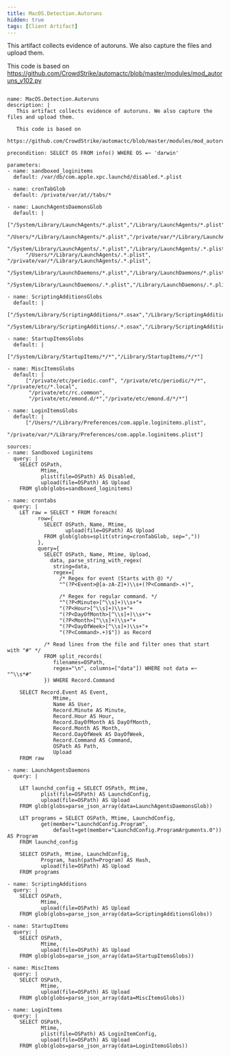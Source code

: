 ```yaml
---
title: MacOS.Detection.Autoruns
hidden: true
tags: [Client Artifact]
---
```


This artifact collects evidence of autoruns. We also capture the files and upload them.

This code is based on
https://github.com/CrowdStrike/automactc/blob/master/modules/mod_autoruns_v102.py


<pre><code class="language-yaml">
name: MacOS.Detection.Autoruns
description: |
   This artifact collects evidence of autoruns. We also capture the files and upload them.

   This code is based on
   https://github.com/CrowdStrike/automactc/blob/master/modules/mod_autoruns_v102.py

precondition: SELECT OS FROM info() WHERE OS =~ 'darwin'

parameters:
- name: sandboxed_loginitems
  default: /var/db/com.apple.xpc.launchd/disabled.*.plist

- name: cronTabGlob
  default: /private/var/at//tabs/*

- name: LaunchAgentsDaemonsGlob
  default: |
     ["/System/Library/LaunchAgents/*.plist","/Library/LaunchAgents/*.plist",
      "/Users/*/Library/LaunchAgents/*.plist","/private/var/*/Library/LaunchAgents/*.plist",
      "/System/Library/LaunchAgents/.*.plist","/Library/LaunchAgents/.*.plist",
      "/Users/*/Library/LaunchAgents/.*.plist", "/private/var/*/Library/LaunchAgents/.*.plist",
      "/System/Library/LaunchDaemons/*.plist","/Library/LaunchDaemons/*.plist",
      "/System/Library/LaunchDaemons/.*.plist","/Library/LaunchDaemons/.*.plist"]

- name: ScriptingAdditionsGlobs
  default: |
      ["/System/Library/ScriptingAdditions/*.osax","/Library/ScriptingAdditions/*.osax",
       "/System/Library/ScriptingAdditions/.*.osax","/Library/ScriptingAdditions/.*.osax"]

- name: StartupItemsGlobs
  default: |
       ["/System/Library/StartupItems/*/*","/Library/StartupItems/*/*"]

- name: MiscItemsGlobs
  default: |
      ["/private/etc/periodic.conf", "/private/etc/periodic/*/*", "/private/etc/*.local",
       "/private/etc/rc.common",
       "/private/etc/emond.d/*","/private/etc/emond.d/*/*"]

- name: LoginItemsGlobs
  default: |
      ["/Users/*/Library/Preferences/com.apple.loginitems.plist",
       "/private/var/*/Library/Preferences/com.apple.loginitems.plist"]

sources:
- name: Sandboxed Loginitems
  query: |
    SELECT OSPath,
           Mtime,
           plist(file=OSPath) AS Disabled,
           upload(file=OSPath) AS Upload
    FROM glob(globs=sandboxed_loginitems)

- name: crontabs
  query: |
    LET raw = SELECT * FROM foreach(
          row={
            SELECT OSPath, Name, Mtime,
                   upload(file=OSPath) AS Upload
            FROM glob(globs=split(string=cronTabGlob, sep=","))
          },
          query={
            SELECT OSPath, Name, Mtime, Upload,
              data, parse_string_with_regex(
               string=data,
               regex=[
                 /* Regex for event (Starts with @) */
                 "^(?P&lt;Event&gt;@[a-zA-Z]+)\\s+(?P&lt;Command&gt;.+)",

                 /* Regex for regular command. */
                 "^(?P&lt;Minute&gt;[^\\s]+)\\s+"+
                 "(?P&lt;Hour&gt;[^\\s]+)\\s+"+
                 "(?P&lt;DayOfMonth&gt;[^\\s]+)\\s+"+
                 "(?P&lt;Month&gt;[^\\s]+)\\s+"+
                 "(?P&lt;DayOfWeek&gt;[^\\s]+)\\s+"+
                 "(?P&lt;Command&gt;.+)$"]) as Record

            /* Read lines from the file and filter ones that start with "#" */
            FROM split_records(
               filenames=OSPath,
               regex="\n", columns=["data"]) WHERE not data =~ "^\\s*#"
            }) WHERE Record.Command

    SELECT Record.Event AS Event,
               Mtime,
               Name AS User,
               Record.Minute AS Minute,
               Record.Hour AS Hour,
               Record.DayOfMonth AS DayOfMonth,
               Record.Month AS Month,
               Record.DayOfWeek AS DayOfWeek,
               Record.Command AS Command,
               OSPath AS Path,
               Upload
    FROM raw

- name: LaunchAgentsDaemons
  query: |

    LET launchd_config = SELECT OSPath, Mtime,
           plist(file=OSPath) AS LaunchdConfig,
           upload(file=OSPath) AS Upload
    FROM glob(globs=parse_json_array(data=LaunchAgentsDaemonsGlob))

    LET programs = SELECT OSPath, Mtime, LaunchdConfig,
           get(member="LaunchdConfig.Program",
               default=get(member="LaunchdConfig.ProgramArguments.0")) AS Program
    FROM launchd_config

    SELECT OSPath, Mtime, LaunchdConfig,
           Program, hash(path=Program) AS Hash,
           upload(file=OSPath) AS Upload
    FROM programs

- name: ScriptingAdditions
  query: |
    SELECT OSPath,
           Mtime,
           upload(file=OSPath) AS Upload
    FROM glob(globs=parse_json_array(data=ScriptingAdditionsGlobs))

- name: StartupItems
  query: |
    SELECT OSPath,
           Mtime,
           upload(file=OSPath) AS Upload
    FROM glob(globs=parse_json_array(data=StartupItemsGlobs))

- name: MiscItems
  query: |
    SELECT OSPath,
           Mtime,
           upload(file=OSPath) AS Upload
    FROM glob(globs=parse_json_array(data=MiscItemsGlobs))

- name: LoginItems
  query: |
    SELECT OSPath,
           Mtime,
           plist(file=OSPath) AS LoginItemConfig,
           upload(file=OSPath) AS Upload
    FROM glob(globs=parse_json_array(data=LoginItemsGlobs))

</code></pre>

